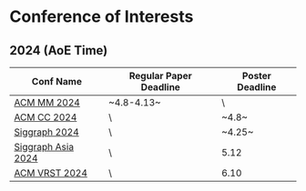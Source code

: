 # Conference of Interests
## 2024 (AoE Time)

| Conf Name | Regular Paper Deadline | Poster Deadline |
| ---         |     ---      |          --- |
| [ACM MM 2024](https://2024.acmmm.org/regular-papers) | ~4.8-4.13~ | \ |
| [ACM CC 2024](https://cc.acm.org/2024/) | \ | ~4.8~ |
| [Siggraph 2024](https://s2024.siggraph.org/programs-events/) | \ | ~4.25~ |
| [Siggraph Asia 2024](https://mmasia2024.org/important_date.html) | \ | 5.12 |
| [ACM VRST 2024](https://vrst.hosting.acm.org/vrst2024/submitting/) | \ | 6.10 |
